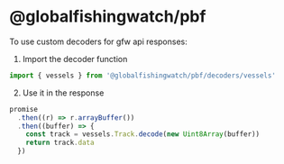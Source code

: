 # @globalfishingwatch/pbf

To use custom decoders for gfw api responses:

1. Import the decoder function

```js
import { vessels } from '@globalfishingwatch/pbf/decoders/vessels'
```

2. Use it in the response

```js
promise
  .then((r) => r.arrayBuffer())
  .then((buffer) => {
    const track = vessels.Track.decode(new Uint8Array(buffer))
    return track.data
  })
```
